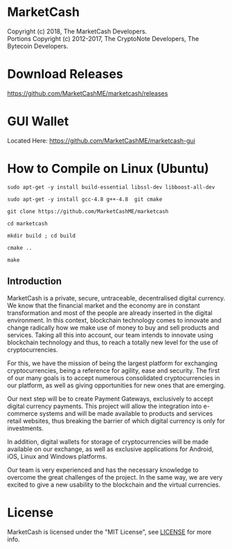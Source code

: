 # MarketCash

Copyright (c) 2018, The MarketCash Developers.   
Portions Copyright (c) 2012-2017, The CryptoNote Developers, The Bytecoin Developers.

# Download Releases
https://github.com/MarketCashME/marketcash/releases

# GUI Wallet
Located Here: https://github.com/MarketCashME/marketcash-gui


# How to Compile on Linux (Ubuntu)

```sudo apt-get -y install build-essential libssl-dev libboost-all-dev```

```sudo apt-get -y install gcc-4.8 g++-4.8  git cmake```

```git clone https://github.com/MarketCashME/marketcash```

```cd marketcash```

```mkdir build ; cd build```

```cmake ..```

```make```




## Introduction

MarketCash is a private, secure, untraceable, decentralised digital currency. We know that the financial market and the economy are in constant transformation and most of the people are already inserted in the digital environment. In this context, blockchain technology comes to innovate and change radically how we make use of money to buy and sell products and services. Taking all this into account, our team intends to innovate using blockchain technology and thus, to reach a totally new level for the use of cryptocurrencies.

For this, we have the mission of being the largest platform for exchanging cryptocurrencies, being a reference for agility, ease and security. The first of our many goals is to accept numerous consolidated cryptocurrencies in our platform, as well as giving opportunities for new ones that are emerging.

Our next step will be to create Payment Gateways, exclusively to accept digital currency payments. This project will allow the integration into e-commerce systems and will be made available to products and services retail websites, thus breaking the barrier of which digital currency is only for investments.

In addition, digital wallets for storage of cryptocurrencies will be made available on our exchange, as well as exclusive applications for Android, iOS, Linux and Windows platforms.

Our team is very experienced and has the necessary knowledge to overcome the great challenges of the project. In the same way, we are very excited to give a new usability to the blockchain and the virtual currencies.


# License

MarketCash is licensed under the "MIT License", see [LICENSE](LICENSE) for more info.
